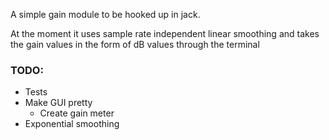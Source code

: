 A simple gain module to be hooked up in jack.

At the moment it uses sample rate independent linear smoothing and takes the gain values in the form 
of dB values through the terminal 

### TODO:
- Tests
- Make GUI pretty
  - Create gain meter
- Exponential smoothing
